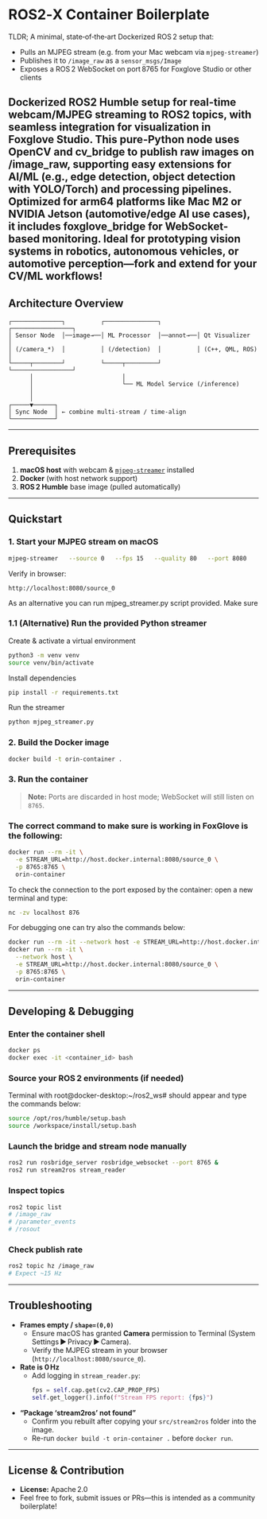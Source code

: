 # ROS2‑X Container Boilerplate

TLDR;
A minimal, state‑of‑the‑art Dockerized ROS 2 setup that:

- Pulls an MJPEG stream (e.g. from your Mac webcam via `mjpeg-streamer`)
- Publishes it to `/image_raw` as a `sensor_msgs/Image`
- Exposes a ROS 2 WebSocket on port 8765 for Foxglove Studio or other clients


Dockerized ROS2 Humble setup for real-time webcam/MJPEG streaming to ROS2 topics, with seamless integration for visualization in Foxglove Studio. This pure-Python node uses OpenCV and cv_bridge to publish raw images on /image_raw, supporting easy extensions for AI/ML (e.g., edge detection, object detection with YOLO/Torch) and processing pipelines. Optimized for arm64 platforms like Mac M2 or NVIDIA Jetson (automotive/edge AI use cases), it includes foxglove_bridge for WebSocket-based monitoring. Ideal for prototyping vision systems in robotics, autonomous vehicles, or automotive perception—fork and extend for your CV/ML workflows!
---

## Architecture Overview

```text
┌──────────────┐          ┌───────────────┐          ┌─────────────────┐
│ Sensor Node  │──image→──│ ML Processor  │──annot→──│ Qt Visualizer   │
│ (/camera_*)  │          │ (/detection)  │          │ (C++, QML, ROS) │
└─────┬────────┘          └─────┬─────────┘          └─────────────────┘
      │                         │
      │                         └── ML Model Service (/inference)
      │
      │
┌─────▼──────┐ 
│ Sync Node  │ ← combine multi‑stream / time‑align
└────────────┘
```

---

## Prerequisites

1. **macOS host** with webcam & [`mjpeg-streamer`](https://github.com/jacksonliam/mjpg-streamer) installed  
2. **Docker** (with host network support)  
3. **ROS 2 Humble** base image (pulled automatically)  

---

## Quickstart

### 1. Start your MJPEG stream on macOS

```bash
mjpeg-streamer   --source 0   --fps 15   --quality 80   --port 8080
```

Verify in browser:  
```
http://localhost:8080/source_0
```
As an alternative you can run mjpeg_streamer.py script provided. Make sure 


### 1.1 (Alternative) Run the provided Python streamer

Create & activate a virtual environment

```bash
python3 -m venv venv
source venv/bin/activate
```

Install dependencies

```bash
pip install -r requirements.txt
```

Run the streamer

```bash
python mjpeg_streamer.py
```

### 2. Build the Docker image

```bash
docker build -t orin-container .
```

### 3. Run the container

> **Note:** Ports are discarded in host mode; WebSocket will still listen on `8765`.
### The correct command to make sure is working in FoxGlove is the following:

```bash
docker run --rm -it \
  -e STREAM_URL=http://host.docker.internal:8080/source_0 \
  -p 8765:8765 \
  orin-container
```
To check the connection to the port exposed by the container:
open a new terminal and type:
 ```bash
nc -zv localhost 876
```

For debugging one can try also the commands below:

```bash
docker run --rm -it --network host -e STREAM_URL=http://host.docker.internal:8080/source_0 -p 8765:8765 orin-container bash
docker run --rm -it \
  --network host \
  -e STREAM_URL=http://host.docker.internal:8080/source_0 \
  -p 8765:8765 \
  orin-container
```




---

## Developing & Debugging

### Enter the container shell

```bash
docker ps
docker exec -it <container_id> bash
```

### Source your ROS 2 environments (if needed)

Terminal with root@docker-desktop:~/ros2_ws# should appear and type the commands below:

```bash
source /opt/ros/humble/setup.bash
source /workspace/install/setup.bash
```

### Launch the bridge and stream node manually

```bash
ros2 run rosbridge_server rosbridge_websocket --port 8765 &
ros2 run stream2ros stream_reader
```

### Inspect topics

```bash
ros2 topic list
# /image_raw
# /parameter_events
# /rosout
```

### Check publish rate

```bash
ros2 topic hz /image_raw
# Expect ~15 Hz
```

---

## Troubleshooting

- **Frames empty / `shape=(0,0)`**  
  - Ensure macOS has granted **Camera** permission to Terminal (System Settings ▶ Privacy ▶ Camera).  
  - Verify the MJPEG stream in your browser (`http://localhost:8080/source_0`).  
- **Rate is 0 Hz**  
  - Add logging in `stream_reader.py`:  
    ```python
    fps = self.cap.get(cv2.CAP_PROP_FPS)
    self.get_logger().info(f"Stream FPS report: {fps}")
    ```
- **“Package ‘stream2ros’ not found”**  
  - Confirm you rebuilt after copying your `src/stream2ros` folder into the image.  
  - Re-run `docker build -t orin-container .` before `docker run`.

---

## License & Contribution

- **License:** Apache 2.0  
- Feel free to fork, submit issues or PRs—this is intended as a community boilerplate!
